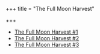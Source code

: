 +++
title = "The Full Moon Harvest"

+++



- [The Full Moon Harvest #1](/blog/post-1)
- [The Full Moon Harvest #2](/blog/post-2)
- [The Full Moon Harvest #3](/blog/post-3)
